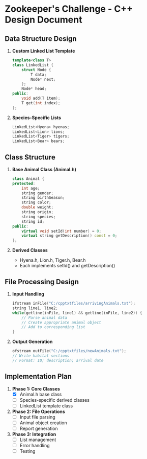 # Zookeeper's Challenge - C++ Design Document

## Data Structure Design
1. **Custom Linked List Template**
   ```cpp
   template<class T>
   class LinkedList {
       struct Node {
           T data;
           Node* next;
       };
       Node* head;
   public:
       void add(T item);
       T get(int index);
   };
   ```

2. **Species-Specific Lists**
   ```cpp
   LinkedList<Hyena> hyenas;
   LinkedList<Lion> lions;
   LinkedList<Tiger> tigers;
   LinkedList<Bear> bears;
   ```

## Class Structure
1. **Base Animal Class (Animal.h)**
   ```cpp
   class Animal {
   protected:
       int age;
       string gender;
       string birthSeason;
       string color;
       double weight;
       string origin;
       string species;
       string id;
   public:
       virtual void setId(int number) = 0;
       virtual string getDescription() const = 0;
   };
   ```

2. **Derived Classes**
   - Hyena.h, Lion.h, Tiger.h, Bear.h
   - Each implements setId() and getDescription()

## File Processing Design
1. **Input Handling**
   ```cpp
   ifstream inFile("C:/cpptxtfiles/arrivingAnimals.txt");
   string line1, line2;
   while(getline(inFile, line1) && getline(inFile, line2)) {
       // Parse animal data
       // Create appropriate animal object
       // Add to corresponding list
   }
   ```

2. **Output Generation**
   ```cpp
   ofstream outFile("C:/cpptxtfiles/newAnimals.txt");
   // Write habitat sections
   // Format: ID; description; arrival date
   ```

## Implementation Plan
1. **Phase 1: Core Classes**
   - [x] Animal.h base class
   - [ ] Species-specific derived classes
   - [ ] LinkedList template class

2. **Phase 2: File Operations**
   - [ ] Input file parsing
   - [ ] Animal object creation
   - [ ] Report generation

3. **Phase 3: Integration**
   - [ ] List management
   - [ ] Error handling
   - [ ] Testing
